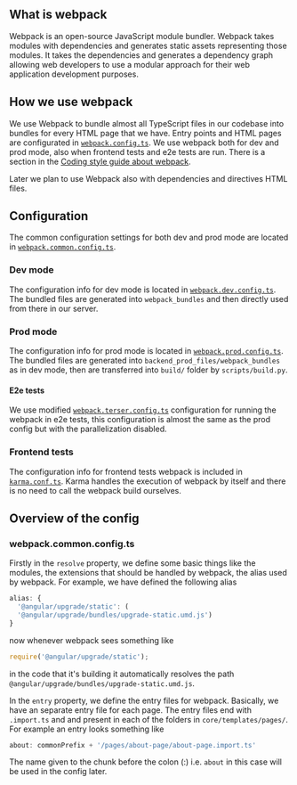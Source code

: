 ## What is webpack
Webpack is an open-source JavaScript module bundler. Webpack takes modules with dependencies and generates static assets representing those modules. It takes the dependencies and generates a dependency graph allowing web developers to use a modular approach for their web application development purposes.

## How we use webpack
We use Webpack to bundle almost all TypeScript files in our codebase into bundles for every HTML page that we have. Entry points and HTML pages are configurated in [`webpack.config.ts`](https://github.com/oppia/oppia/blob/develop/webpack.config.ts). We use webpack both for dev and prod mode, also when frontend tests and e2e tests are run. There is a section in the [Coding style guide about webpack](https://github.com/oppia/oppia/wiki/Coding-style-guide#webpack).

Later we plan to use Webpack also with dependencies and directives HTML files.

## Configuration

The common configuration settings for both dev and prod mode are located in [`webpack.common.config.ts`](https://github.com/oppia/oppia/blob/develop/webpack.common.config.ts).

### Dev mode
The configuration info for dev mode is located in [`webpack.dev.config.ts`](https://github.com/oppia/oppia/blob/develop/webpack.dev.config.ts). The bundled files are generated into `webpack_bundles` and then directly used from there in our server.

### Prod mode
The configuration info for prod mode is located in [`webpack.prod.config.ts`](https://github.com/oppia/oppia/blob/develop/webpack.prod.config.ts). The bundled files are generated into `backend_prod_files/webpack_bundles` as in dev mode, then are transferred into `build/` folder by `scripts/build.py`.

#### E2e tests
We use modified [`webpack.terser.config.ts`](https://github.com/oppia/oppia/blob/develop/webpack.terser.config.ts) configuration for running the webpack in e2e tests, this configuration is almost the same as the prod config but with the parallelization disabled.

### Frontend tests
The configuration info for frontend tests webpack is included in [`karma.conf.ts`](https://github.com/oppia/oppia/blob/develop/core/tests/karma.conf.ts). Karma handles the execution of webpack by itself and there is no need to call the webpack build ourselves.

## Overview of the config

### webpack.common.config.ts

Firstly in the `resolve` property, we define some basic things like the modules, the extensions that should be handled by webpack, the alias used by webpack. For example, we have defined the following alias

```typescript
alias: {
  '@angular/upgrade/static': (
  '@angular/upgrade/bundles/upgrade-static.umd.js')
}
```

now whenever webpack sees something like
```typescript
require('@angular/upgrade/static');
```
in the code that it's building it automatically resolves the path `@angular/upgrade/bundles/upgrade-static.umd.js`.

In the `entry` property, we define the entry files for webpack. Basically, we have an separate entry file for each page. The entry files end with `.import.ts` and and present in each of the folders in `core/templates/pages/`. For example an entry looks something like

```typescript
about: commonPrefix + '/pages/about-page/about-page.import.ts'
```

The name given to the chunk before the colon (:) i.e. `about` in this case will be used in the config later.
